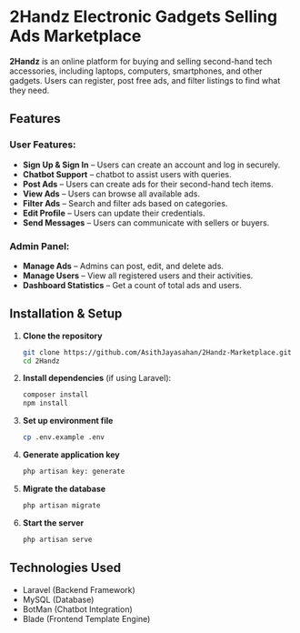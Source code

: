 # 2Handz Electronic Gadgets Selling Ads Marketplace

**2Handz** is an online platform for buying and selling second-hand tech accessories, including laptops, computers, smartphones, and other gadgets. Users can register, post free ads, and filter listings to find what they need.

## Features

### User Features:
- **Sign Up & Sign In** – Users can create an account and log in securely.
- **Chatbot Support** – chatbot to assist users with queries.
- **Post Ads** – Users can create ads for their second-hand tech items.
- **View Ads** – Users can browse all available ads.
- **Filter Ads** – Search and filter ads based on categories.
- **Edit Profile** – Users can update their credentials.
- **Send Messages** – Users can communicate with sellers or buyers.

### Admin Panel:
- **Manage Ads** – Admins can post, edit, and delete ads.
- **Manage Users** – View all registered users and their activities.
- **Dashboard Statistics** – Get a count of total ads and users.

## Installation & Setup

1. **Clone the repository**
   ```sh
   git clone https://github.com/AsithJayasahan/2Handz-Marketplace.git
   cd 2Handz
   ```
2. **Install dependencies** (if using Laravel):
   ```sh
   composer install
   npm install
   ```
3. **Set up environment file**
   ```sh
   cp .env.example .env
   ```
4. **Generate application key**
   ```sh
   php artisan key: generate
   ```
5. **Migrate the database**
   ```sh
   php artisan migrate
   ```
6. **Start the server**
   ```sh
   php artisan serve
   ```

## Technologies Used
- Laravel (Backend Framework)
- MySQL (Database)
- BotMan (Chatbot Integration)
- Blade (Frontend Template Engine)


